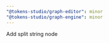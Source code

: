 ```yaml
---
"@tokens-studio/graph-editor": minor
"@tokens-studio/graph-engine": minor
---
```


Add split string node
